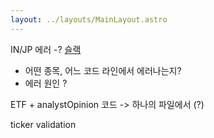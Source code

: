 ```yaml
---
layout: ../layouts/MainLayout.astro
---
```

IN/JP 에러 -? [슬랙](https://doomoolmori.slack.com/archives/C05LZ782NM8/p1701752174800769?thread_ts=1701751886.465379&cid=C05LZ782NM8)
- 어떤 종목, 어느 코드 라인에서 에러나는지?
- 에러 원인 ?

ETF + analystOpinion 코드
-> 하나의 파일에서 (?)

ticker validation 
